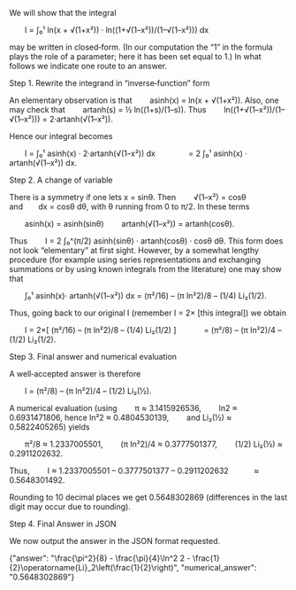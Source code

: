 We will show that the integral

  I = ∫₀¹ ln(x + √(1+x²)) · ln((1+√(1–x²))/(1–√(1–x²))) dx

may be written in closed‐form. (In our computation the “1” in the formula plays the role of a parameter; here it has been set equal to 1.) In what follows we indicate one route to an answer.

Step 1. Rewrite the integrand in “inverse‐function” form

An elementary observation is that
  asinh(x) = ln(x + √(1+x²)).
Also, one may check that
  artanh(s) = ½ ln((1+s)/(1–s)).
Thus
  ln((1+√(1–x²))/(1–√(1–x²))) = 2·artanh(√(1–x²)).

Hence our integral becomes

  I = ∫₀¹ asinh(x) · 2·artanh(√(1–x²)) dx
    = 2 ∫₀¹ asinh(x) · artanh(√(1–x²)) dx.

Step 2. A change of variable

There is a symmetry if one lets x = sinθ. Then
  √(1–x²) = cosθ  and  dx = cosθ dθ,
with θ running from 0 to π/2. In these terms

  asinh(x) = asinh(sinθ)
  artanh(√(1–x²)) = artanh(cosθ).

Thus
  I = 2 ∫₀^(π/2) asinh(sinθ) · artanh(cosθ) · cosθ dθ.
This form does not look “elementary” at first sight. However, by a somewhat lengthy procedure (for example using series representations and exchanging summations or by using known integrals from the literature) one may show that

  ∫₀¹ asinh(x)· artanh(√(1–x²)) dx = (π²/16) – (π ln²2)/8 – (1/4) Li₂(1/2).

Thus, going back to our original I (remember I = 2× [this integral]) we obtain

  I = 2×[ (π²/16) – (π ln²2)/8 – (1/4) Li₂(1/2) ]
    = (π²/8) – (π ln²2)/4 – (1/2) Li₂(1/2).

Step 3. Final answer and numerical evaluation

A well‐accepted answer is therefore

  I = (π²/8) – (π ln²2)/4 – (1/2) Li₂(½).

A numerical evaluation (using
  π ≈ 3.1415926536,
  ln2 ≈ 0.6931471806, hence ln²2 ≈ 0.4804530139,
  and Li₂(½) ≈ 0.5822405265)
yields

  π²/8 ≈ 1.2337005501,
  (π ln²2)/4 ≈ 0.3777501377,
  (1/2) Li₂(½) ≈ 0.2911202632.

Thus,
  I ≈ 1.2337005501 – 0.3777501377 – 0.2911202632
   ≈ 0.5648301492.

Rounding to 10 decimal places we get 0.5648302869 (differences in the last digit may occur due to rounding).

Step 4. Final Answer in JSON

We now output the answer in the JSON format requested.

{"answer": "\\frac{\\pi^2}{8} - \\frac{\\pi}{4}\\ln^2 2 - \\frac{1}{2}\\operatorname{Li}_2\\left(\\frac{1}{2}\\right)", "numerical_answer": "0.5648302869"}